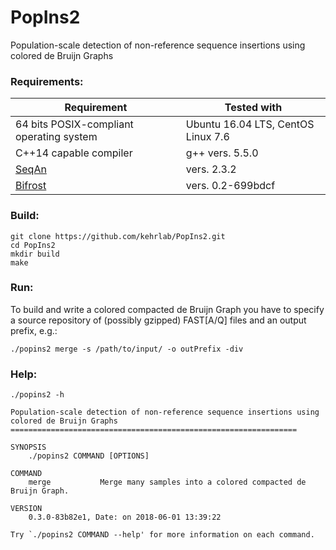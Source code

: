 # PopIns2
Population-scale detection of non-reference sequence insertions using colored de Bruijn Graphs

### Requirements:

| Requirement | Tested with |
| --- | --- |
| 64 bits POSIX-compliant operating system | Ubuntu 16.04 LTS, CentOS Linux 7.6 |
| C++14 capable compiler | g++ vers. 5.5.0 |
| [SeqAn](https://www.seqan.de/) | vers. 2.3.2 |
| [Bifrost](https://github.com/pmelsted/bfgraph) | vers. 0.2-699bdcf |

### Build:

```
git clone https://github.com/kehrlab/PopIns2.git
cd PopIns2
mkdir build
make
```

### Run:

To build and write a colored compacted de Bruijn Graph you have to specify a source repository of (possibly gzipped) FAST[A/Q] files and an output prefix, e.g.:
```
./popins2 merge -s /path/to/input/ -o outPrefix -div
```

### Help:

```
./popins2 -h

Population-scale detection of non-reference sequence insertions using colored de Bruijn Graphs
================================================================

SYNOPSIS
    ./popins2 COMMAND [OPTIONS]

COMMAND
    merge           Merge many samples into a colored compacted de Bruijn Graph.

VERSION
    0.3.0-83b82e1, Date: on 2018-06-01 13:39:22

Try `./popins2 COMMAND --help' for more information on each command.
```

